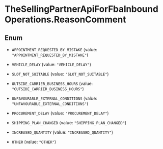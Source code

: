 # TheSellingPartnerApiForFbaInboundOperations.ReasonComment

## Enum


* `APPOINTMENT_REQUESTED_BY_MISTAKE` (value: `"APPOINTMENT_REQUESTED_BY_MISTAKE"`)

* `VEHICLE_DELAY` (value: `"VEHICLE_DELAY"`)

* `SLOT_NOT_SUITABLE` (value: `"SLOT_NOT_SUITABLE"`)

* `OUTSIDE_CARRIER_BUSINESS_HOURS` (value: `"OUTSIDE_CARRIER_BUSINESS_HOURS"`)

* `UNFAVOURABLE_EXTERNAL_CONDITIONS` (value: `"UNFAVOURABLE_EXTERNAL_CONDITIONS"`)

* `PROCUREMENT_DELAY` (value: `"PROCUREMENT_DELAY"`)

* `SHIPPING_PLAN_CHANGED` (value: `"SHIPPING_PLAN_CHANGED"`)

* `INCREASED_QUANTITY` (value: `"INCREASED_QUANTITY"`)

* `OTHER` (value: `"OTHER"`)


